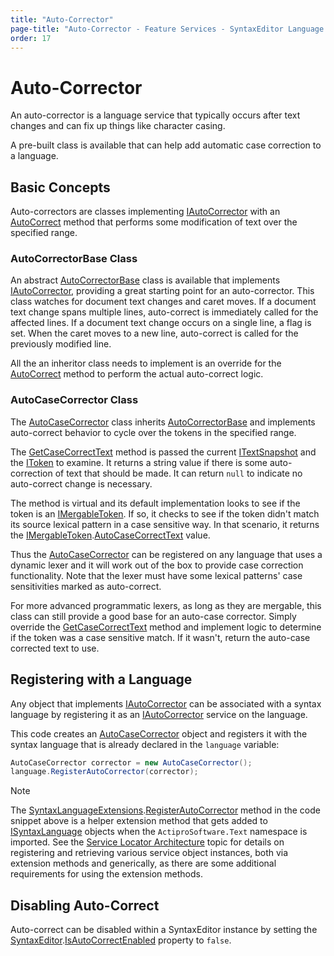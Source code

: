 ```yaml
---
title: "Auto-Corrector"
page-title: "Auto-Corrector - Feature Services - SyntaxEditor Language Creation Guide"
order: 17
---
```

# Auto-Corrector

An auto-corrector is a language service that typically occurs after text changes and can fix up things like character casing.

A pre-built class is available that can help add automatic case correction to a language.

## Basic Concepts

Auto-correctors are classes implementing [IAutoCorrector](xref:ActiproSoftware.Text.Analysis.IAutoCorrector) with an [AutoCorrect](xref:ActiproSoftware.Text.Analysis.IAutoCorrector.AutoCorrect*) method that performs some modification of text over the specified range.

### AutoCorrectorBase Class

An abstract [AutoCorrectorBase](xref:ActiproSoftware.Text.Analysis.Implementation.AutoCorrectorBase) class is available that implements [IAutoCorrector](xref:ActiproSoftware.Text.Analysis.IAutoCorrector), providing a great starting point for an auto-corrector.  This class watches for document text changes and caret moves.  If a document text change spans multiple lines, auto-correct is immediately called for the affected lines.  If a document text change occurs on a single line, a flag is set.  When the caret moves to a new line, auto-correct is called for the previously modified line.

All the an inheritor class needs to implement is an override for the [AutoCorrect](xref:ActiproSoftware.Text.Analysis.Implementation.AutoCorrectorBase.AutoCorrect*) method to perform the actual auto-correct logic.

### AutoCaseCorrector Class

The [AutoCaseCorrector](xref:ActiproSoftware.Text.Analysis.Implementation.AutoCaseCorrector) class inherits [AutoCorrectorBase](xref:ActiproSoftware.Text.Analysis.Implementation.AutoCorrectorBase) and implements auto-correct behavior to cycle over the tokens in the specified range.

The [GetCaseCorrectText](xref:ActiproSoftware.Text.Analysis.Implementation.AutoCaseCorrector.GetCaseCorrectText*) method is passed the current [ITextSnapshot](xref:ActiproSoftware.Text.ITextSnapshot) and the [IToken](xref:ActiproSoftware.Text.Lexing.IToken) to examine.  It returns a string value if there is some auto-correction of text that should be made.  It can return `null` to indicate no auto-correct change is necessary.

The method is virtual and its default implementation looks to see if the token is an [IMergableToken](xref:ActiproSoftware.Text.Lexing.IMergableToken).  If so, it checks to see if the token didn't match its source lexical pattern in a case sensitive way.  In that scenario, it returns the [IMergableToken](xref:ActiproSoftware.Text.Lexing.IMergableToken).[AutoCaseCorrectText](xref:ActiproSoftware.Text.Lexing.IMergableToken.AutoCaseCorrectText) value.

Thus the [AutoCaseCorrector](xref:ActiproSoftware.Text.Analysis.Implementation.AutoCaseCorrector) can be registered on any language that uses a dynamic lexer and it will work out of the box to provide case correction functionality.  Note that the lexer must have some lexical patterns' case sensitivities marked as auto-correct.

For more advanced programmatic lexers, as long as they are mergable, this class can still provide a good base for an auto-case corrector.  Simply override the [GetCaseCorrectText](xref:ActiproSoftware.Text.Analysis.Implementation.AutoCaseCorrector.GetCaseCorrectText*) method and implement logic to determine if the token was a case sensitive match.  If it wasn't, return the auto-case corrected text to use.

## Registering with a Language

Any object that implements [IAutoCorrector](xref:ActiproSoftware.Text.Analysis.IAutoCorrector) can be associated with a syntax language by registering it as an [IAutoCorrector](xref:ActiproSoftware.Text.Analysis.IAutoCorrector) service on the language.

This code creates an [AutoCaseCorrector](xref:ActiproSoftware.Text.Analysis.Implementation.AutoCaseCorrector) object and registers it with the syntax language that is already declared in the `language` variable:

```csharp
AutoCaseCorrector corrector = new AutoCaseCorrector();
language.RegisterAutoCorrector(corrector);
```

> [!NOTE]
> The [SyntaxLanguageExtensions](xref:ActiproSoftware.Text.SyntaxLanguageExtensions).[RegisterAutoCorrector](xref:ActiproSoftware.Text.SyntaxLanguageExtensions.RegisterAutoCorrector*) method in the code snippet above is a helper extension method that gets added to [ISyntaxLanguage](xref:ActiproSoftware.Text.ISyntaxLanguage) objects when the `ActiproSoftware.Text` namespace is imported.  See the [Service Locator Architecture](../service-locator-architecture.md) topic for details on registering and retrieving various service object instances, both via extension methods and generically, as there are some additional requirements for using the extension methods.

## Disabling Auto-Correct

Auto-correct can be disabled within a SyntaxEditor instance by setting the [SyntaxEditor](xref:@ActiproUIRoot.Controls.SyntaxEditor.SyntaxEditor).[IsAutoCorrectEnabled](xref:@ActiproUIRoot.Controls.SyntaxEditor.SyntaxEditor.IsAutoCorrectEnabled) property to `false`.
